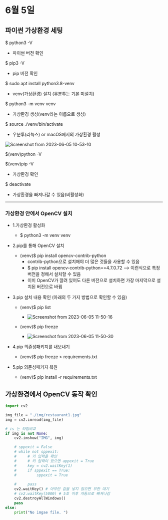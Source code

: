# 6월 5일

## 파이썬 가상환경 세팅
$ python3 -V
- 파이썬 버전 확인

$ pip3 -V
- pip 버전 확인

$ sudo apt install python3.8-venv
- venv(가상환경) 설치 (우분투는 기본 미설치)

$ python3 -m venv venv
- 가상환경 생성(venv라는 이름으로 생성)

$ source ./venv/bin/activate
- 우분투(리눅스) or macOS에서의 가상환경 활성

![Screenshot from 2023-06-05 10-53-10](https://github.com/ajhwan/OpenCV_study/assets/129160008/d288acc1-805f-406d-93a8-68a1e5b353ed)

$(venv)python -V

$(venv)pip -V
- 가상환경 확인

$ deactivate
- 가상환경을 빠져나갈 수 있음(비활성화)
------------------------------------------------------------------------------------------------------------------------------------------
### 가상환경 안에서 OpenCV 설치
- 1.가상환경 활성화
  - $ python3 -m venv venv
- 2.pip를 통해 OpenCV 설치
  - (venv)$ pip install opencv-contrib-python
    - contrib-python으로 설치해야 더 많은 것들을 사용할 수 있음
    - $ pip install opencv-contrib-python==4.7.0.72  --> 이런식으로 특정 버전을 정해서 설치할 수 있음
    - 이미 OpenCV가 깔려 있어도 다른 버전으로 설치하면 가장 마지막으로 설치된 버전으로 바뀜
- 3.pip 설치 내용 확인 (아래의 두 가지 방법으로 확인할 수 있음)
  - (venv)$ pip list
    - ![Screenshot from 2023-06-05 11-50-16](https://github.com/ajhwan/OpenCV_study/assets/129160008/9e5d53f0-33fc-4693-bc59-b941aa04005b)

  - (venv)$ pip freeze
    - ![Screenshot from 2023-06-05 11-50-30](https://github.com/ajhwan/OpenCV_study/assets/129160008/efba06b5-6aa0-46f8-8fe0-4a431a6a1e57)

- 4.pip 의존성패키지를 내보내기
  - (venv)$ pip freeze > requirements.txt
- 5.pip 의존성패키지 복원
  - (venv)$ pip install -r requirements.txt

## 가상환경에서 OpenCV 동작 확인
```python
import cv2

img_file = "./img/restaurant1.jpg"
img = cv2.imread(img_file)

# is 는 타입비교
if img is not None:
    cv2.imshow("IMG", img)

    # sppexit = False
    # while not sppexit:
    #     # 키 입력을 확인
    #     # 키 입력이 있으면 appexit = True
    #     key = cv2.waitKey(1)
    #     if sppexit == True:
    #         sppexit = True
        
    #     pass
    cv2.waitKey() # 아무런 값을 넣지 않으면 무한 대기
    # cv2.waitKey(5000) # 5초 이후 자동으로 빠져나감
    cv2.destroyAllWindows()
    pass
else:
    print("No imgae file. ")
```



